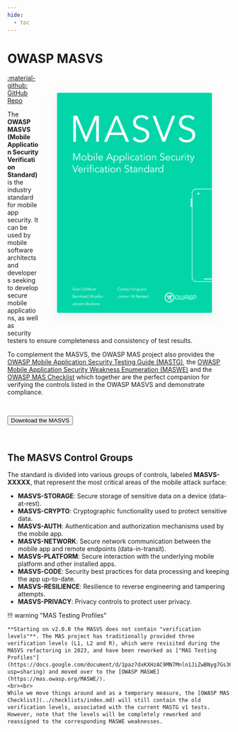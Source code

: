 ```yaml
---
hide:
  - toc
---
```


# OWASP MASVS

<img align="right" style="border-radius: 3px; margin: 3em; box-shadow: rgba(149, 157, 165, 0.2) 0px 8px 24px;" width="350px" src="../assets/masvs_cover.png">

<a href="https://github.com/OWASP/owasp-masvs/">:material-github: GitHub Repo</a>

The **OWASP MASVS (Mobile Application Security Verification Standard)** is the industry standard for mobile app security. It can be used by mobile software architects and developers seeking to develop secure mobile applications, as well as security testers to ensure completeness and consistency of test results.

To complement the MASVS, the OWASP MAS project also provides the [OWASP Mobile Application Security Testing Guide (MASTG)](https://mas.owasp.org/MASTG), the [OWASP Mobile Application Security Weakness Enumeration (MASWE)](https://mas.owasp.org/MASWE) and the [OWASP MAS Checklist](../checklists/index.md) which together are the perfect companion for verifying the controls listed in the OWASP MASVS and demonstrate compliance.

<br>

<button class="mas-button" onclick="window.location.href='https://github.com/OWASP/owasp-masvs/releases/latest/download/OWASP_MASVS.pdf';"> Download the MASVS</button>

<br>

## The MASVS Control Groups

The standard is divided into various groups of controls, labeled **MASVS-XXXXX**, that represent the most critical areas of the mobile attack surface:

- **MASVS-STORAGE**: Secure storage of sensitive data on a device (data-at-rest).
- **MASVS-CRYPTO**: Cryptographic functionality used to protect sensitive data.
- **MASVS-AUTH**: Authentication and authorization mechanisms used by the mobile app.
- **MASVS-NETWORK**: Secure network communication between the mobile app and remote endpoints (data-in-transit).
- **MASVS-PLATFORM**: Secure interaction with the underlying mobile platform and other installed apps.
- **MASVS-CODE**: Security best practices for data processing and keeping the app up-to-date.
- **MASVS-RESILIENCE**: Resilience to reverse engineering and tampering attempts.
- **MASVS-PRIVACY**: Privacy controls to protect user privacy.

!!! warning "MAS Testing Profiles"

    **Starting on v2.0.0 the MASVS does not contain "verification levels"**. The MAS project has traditionally provided three verification levels (L1, L2 and R), which were revisited during the MASVS refactoring in 2023, and have been reworked as ["MAS Testing Profiles"](https://docs.google.com/document/d/1paz7dxKXHzAC9MN7Mnln1JiZwBNyg7Gs364AJ6KudEs/edit?usp=sharing) and moved over to the [OWASP MASWE](https://mas.owasp.org/MASWE/).
    <br><br>
    While we move things around and as a temporary measure, the [OWASP MAS Checklist](../checklists/index.md) will still contain the old verification levels, associated with the current MASTG v1 tests. However, note that the levels will be completely reworked and reassigned to the corresponding MASWE weaknesses.

<br><br>
